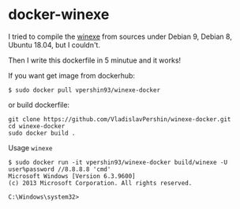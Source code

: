 # docker-winexe

I tried to compile the [winexe](https://github.com/opinkerfi/winexe-waf) from sources under Debian 9, Debian 8, Ubuntu 18.04, but I couldn't.


Then I  write this dockerfile in 5 minutue and it works!




If you want get image from dockerhub:
```
$ sudo docker pull vpershin93/winexe-docker
```
or build dockerfile:
```
git clone https://github.com/VladislavPershin/winexe-docker.git
cd winexe-docker
sudo docker build .

```

Usage `winexe`
```
$ sudo docker run -it vpershin93/winexe-docker build/winexe -U user%password //8.8.8.8 'cmd'
Microsoft Windows [Version 6.3.9600]
(c) 2013 Microsoft Corporation. All rights reserved.

C:\Windows\system32>
```
